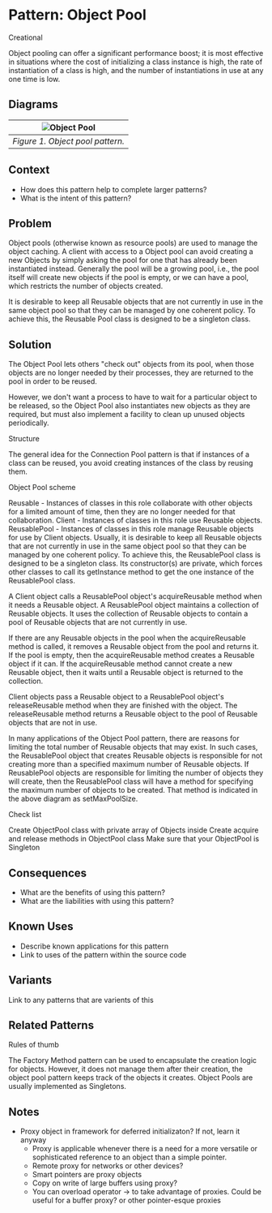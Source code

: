 # Pattern: Object Pool

Creational

Object pooling can offer a significant performance boost; it is most effective in situations where the cost of initializing a class instance is high, the rate of instantiation of a class is high, and the number of instantiations in use at any one time is low.

## Diagrams

<center>

| ![Object Pool](images/Object_pool1.png) |
|:--:|
| *Figure 1. Object pool pattern.* |

</center>

## Context

* How does this pattern help to complete larger patterns?
* What is the intent of this pattern?

## Problem

Object pools (otherwise known as resource pools) are used to manage the object caching. A client with access to a Object pool can avoid creating a new Objects by simply asking the pool for one that has already been instantiated instead. Generally the pool will be a growing pool, i.e., the pool itself will create new objects if the pool is empty, or we can have a pool, which restricts the number of objects created.

It is desirable to keep all Reusable objects that are not currently in use in the same object pool so that they can be managed by one coherent policy. To achieve this, the Reusable Pool class is designed to be a singleton class.


## Solution

The Object Pool lets others "check out" objects from its pool, when those objects are no longer needed by their processes, they are returned to the pool in order to be reused.

However, we don't want a process to have to wait for a particular object to be released, so the Object Pool also instantiates new objects as they are required, but must also implement a facility to clean up unused objects periodically.

Structure

The general idea for the Connection Pool pattern is that if instances of a class can be reused, you avoid creating instances of the class by reusing them.

Object Pool scheme

Reusable - Instances of classes in this role collaborate with other objects for a limited amount of time, then they are no longer needed for that collaboration.
Client - Instances of classes in this role use Reusable objects.
ReusablePool - Instances of classes in this role manage Reusable objects for use by Client objects.
Usually, it is desirable to keep all Reusable objects that are not currently in use in the same object pool so that they can be managed by one coherent policy. To achieve this, the ReusablePool class is designed to be a singleton class. Its constructor(s) are private, which forces other classes to call its getInstance method to get the one instance of the ReusablePool class.

A Client object calls a ReusablePool object's acquireReusable method when it needs a Reusable object. A ReusablePool object maintains a collection of Reusable objects. It uses the collection of Reusable objects to contain a pool of Reusable objects that are not currently in use.

If there are any Reusable objects in the pool when the acquireReusable method is called, it removes a Reusable object from the pool and returns it. If the pool is empty, then the acquireReusable method creates a Reusable object if it can. If the acquireReusable method cannot create a new Reusable object, then it waits until a Reusable object is returned to the collection.

Client objects pass a Reusable object to a ReusablePool object's releaseReusable method when they are finished with the object. The releaseReusable method returns a Reusable object to the pool of Reusable objects that are not in use.

In many applications of the Object Pool pattern, there are reasons for limiting the total number of Reusable objects that may exist. In such cases, the ReusablePool object that creates Reusable objects is responsible for not creating more than a specified maximum number of Reusable objects. If ReusablePool objects are responsible for limiting the number of objects they will create, then the ReusablePool class will have a method for specifying the maximum number of objects to be created. That method is indicated in the above diagram as setMaxPoolSize.

Check list

Create ObjectPool class with private array of Objects inside
Create acquire and release methods in ObjectPool class
Make sure that your ObjectPool is Singleton

## Consequences

* What are the benefits of using this pattern?
* What are the liabilities with using this pattern?

## Known Uses

* Describe known applications for this pattern
* Link to uses of the pattern within the source code

## Variants

Link to any patterns that are varients of this

## Related Patterns

Rules of thumb

The Factory Method pattern can be used to encapsulate the creation logic for objects. However, it does not manage them after their creation, the object pool pattern keeps track of the objects it creates.
Object Pools are usually implemented as Singletons.


## Notes

* Proxy object in framework for deferred initializaton? If not, learn it anyway
    * Proxy is applicable whenever there is a need for a more versatile or sophisticated reference to an object than a simple pointer.
    * Remote proxy for networks or other devices?
    * Smart pointers are proxy objects
    * Copy on write of large buffers using proxy?
    * You can overload operator -> to take advantage of proxies. Could be useful for a buffer proxy? or other pointer-esque proxies
